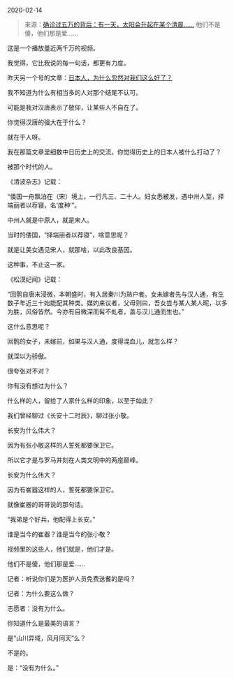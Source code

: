 2020-02-14

> 来源：[确诊过五万的背后：有一天，太阳会升起在某个清晨......](http://mp.weixin.qq.com/s?__biz=MzU3NDc5Nzc0NQ==&mid=2247486552&idx=1&sn=1a48cc9187e27118290cb27717788fbd&chksm=fd2dae86ca5a27905576ebdcfee91544a480e645ff29f29e62c8ce95f3c347d15eaf3f324a74&scene=27#wechat_redirect)
> 他们不是傻，他们那是爱......

这是一个播放量近两千万的视频。

我觉得，它比我说的每一句话，都更有力度。

  

昨天另一个号的文章：[日本人，为什么忽然对我们这么好了？](https://mp.weixin.qq.com/s?__biz=MzU0MjYwNDU2Mw==&mid=2247488318&idx=2&sn=162108e953ad41615eca5cbdde2fa3e8&chksm=fb197f42cc6ef654d5dcc55ac8f7d5c562a457f12e766c394de6c5e3a30b22ff55461f36013a&token=975269913&lang=zh_CN&scene=21#wechat_redirect)

  

我不知道为什么有相当多的人对那个结尾不认可。

  

可能是我对汉唐表示了敬仰，让某些人不自在了。

  

你觉得汉唐的强大在于什么？

  

就在于人呀。

  

我在那篇文章里细数中日历史上的交流，你觉得历史上的日本人被什么打动了？

  

被那个时代的人。

  

《清波杂志》记载：

  

“倭国一舟飘泊在（宋）境上，一行凡三、二十人。妇女悉被发，遇中州人至，择端丽者以荐寝，名‘度种’”。

  

中州人就是中原人，就是宋人。

  

当时的倭国，“择端丽者以荐寝”，啥意思呢？

  

就是让美女遇见宋人，就那啥，以此改良基因。

  

这种事，不止这一家。

  

《松漠纪闻》记载：

  

“回鹘自唐末浸微，本朝盛时，有入居秦川为熟户者。女未嫁者先与汉人通，有生数子年近三十始能配其种类。媒妁来议者，父母则曰，吾女尝与某人某人昵，以多为胜，风俗皆然。今亦有目微深而髯不虬者，盖与汉儿通而生也。”

  

这什么意思呢？

  

回鹘的女子，未嫁前，如果与汉人通，度得混血儿，就怎么样？

  

就深以为骄傲。

  

很夸张对不对？

  

你有没有想过为什么？

  

什么样的人，留给了人家什么样的印象，以至于如此？

  

我们曾经聊过《长安十二时辰》，聊过张小敬。

  

长安为什么伟大？

  

因为有张小敬这样的人誓死都要保卫它。

  

所以它才是与罗马并刻在人类文明中的两座巅峰。

  

长安为什么伟大？

  

因为有崔器这样的人，誓死都要保卫它。

  

就像崔器的哥哥说的那句话。

  

“我弟是个好兵，他配得上长安。”

  

谁是当今的崔器？谁是当今的张小敬？

  

视频里的这些人，他们就是，他们才是。

  

他们不是傻，他们那是爱......

  

记者：听说你们是为医护人员免费送餐的是吗？

  

记者：为什么要这么做？

  

志愿者：没有为什么。

  

你知道什么是最美的语言？

  

是“山川异域，风月同天”么？

  

不是的。

  

是：“没有为什么。”

